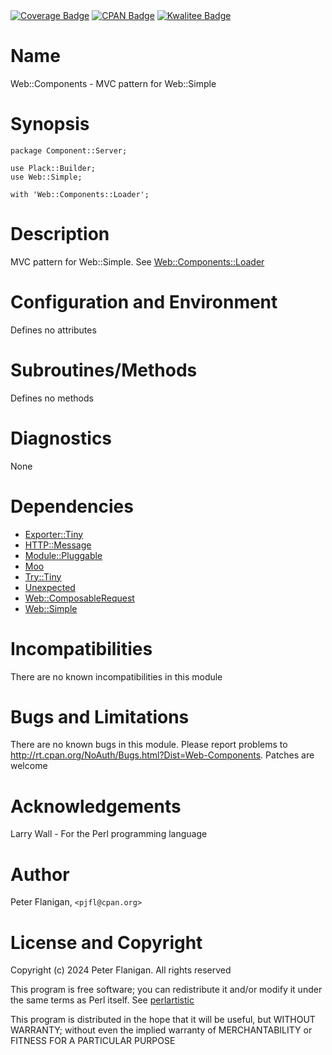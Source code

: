<div>
    <a href="https://roxsoft.co.uk/coverage/report/web-components/latest"><img src="https://roxsoft.co.uk/coverage/badge/web-components/latest" alt="Coverage Badge"></a>
    <a href="http://badge.fury.io/pl/Web-Components"><img src="https://badge.fury.io/pl/Web-Components.svg" alt="CPAN Badge"></a>
    <a href="http://cpants.cpanauthors.org/dist/Web-Components"><img src="http://cpants.cpanauthors.org/dist/Web-Components.png" alt="Kwalitee Badge"></a>
</div>

# Name

Web::Components - MVC pattern for Web::Simple

# Synopsis

    package Component::Server;

    use Plack::Builder;
    use Web::Simple;

    with 'Web::Components::Loader';

# Description

MVC pattern for Web::Simple. See [Web::Components::Loader](https://metacpan.org/pod/Web%3A%3AComponents%3A%3ALoader)

# Configuration and Environment

Defines no attributes

# Subroutines/Methods

Defines no methods

# Diagnostics

None

# Dependencies

- [Exporter::Tiny](https://metacpan.org/pod/Exporter%3A%3ATiny)
- [HTTP::Message](https://metacpan.org/pod/HTTP%3A%3AMessage)
- [Module::Pluggable](https://metacpan.org/pod/Module%3A%3APluggable)
- [Moo](https://metacpan.org/pod/Moo)
- [Try::Tiny](https://metacpan.org/pod/Try%3A%3ATiny)
- [Unexpected](https://metacpan.org/pod/Unexpected)
- [Web::ComposableRequest](https://metacpan.org/pod/Web%3A%3AComposableRequest)
- [Web::Simple](https://metacpan.org/pod/Web%3A%3ASimple)

# Incompatibilities

There are no known incompatibilities in this module

# Bugs and Limitations

There are no known bugs in this module. Please report problems to
http://rt.cpan.org/NoAuth/Bugs.html?Dist=Web-Components.
Patches are welcome

# Acknowledgements

Larry Wall - For the Perl programming language

# Author

Peter Flanigan, `<pjfl@cpan.org>`

# License and Copyright

Copyright (c) 2024 Peter Flanigan. All rights reserved

This program is free software; you can redistribute it and/or modify it
under the same terms as Perl itself. See [perlartistic](https://metacpan.org/pod/perlartistic)

This program is distributed in the hope that it will be useful,
but WITHOUT WARRANTY; without even the implied warranty of
MERCHANTABILITY or FITNESS FOR A PARTICULAR PURPOSE
